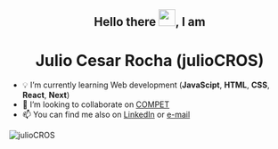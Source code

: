 <h2 align="center"> Hello there <img src="https://raw.githubusercontent.com/kaueMarques/kaueMarques/master/hi.gif" width="30px">, I am</h2>
<h1 align="center"> Julio Cesar Rocha (julioCROS)</h1>

- :bulb: I’m currently learning Web development (__JavaScipt__, __HTML__, __CSS__, __React__, __Next__)
- :pencil: I’m looking to collaborate on [COMPET](https://www.linkedin.com/in/competcefetmg/)
- 📫 You can find me also on [LinkedIn](https://www.linkedin.com/in/juliocros/) or [e-mail](mailto:julio.1009@hotmail.com)


<img align = "center" src="https://github-readme-stats.vercel.app/api?username=julioCROS&show_icons=true" alt="julioCROS"/> 
</p>






